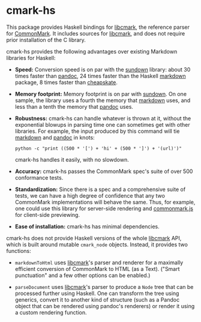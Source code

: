 cmark-hs
========

This package provides Haskell bindings for [libcmark], the reference
parser for [CommonMark].  It includes sources for [libcmark], and
does not require prior installation of the C library.

cmark-hs provides the following advantages over existing Markdown
libraries for Haskell:

  - **Speed:**  Conversion speed is on par with the [sundown] library:
    about 30 times faster than [pandoc], 24 times
    faster than the Haskell [markdown] package, 8 times faster than
    [cheapskate].

  - **Memory footprint:**  Memory footprint is on par with [sundown].
    On one sample, the library uses a fourth the memory that [markdown]
    uses, and less than a tenth the memory that [pandoc] uses.

  - **Robustness:**  cmark-hs can handle whatever is thrown at it,
    without the exponential blowups in parsing time one can sometimes
    get with other libraries.  For example, the input produced by
    this command will tie [markdown] and [pandoc] in knots:

        python -c "print ((500 * '[') + 'hi' + (500 * ']') + '(url)')"

    cmark-hs handles it easily, with no slowdown.

  - **Accuracy:**  cmark-hs passes the CommonMark spec's suite of over
    500 conformance tests.

  - **Standardization:**  Since there is a spec and a comprehensive suite
    of tests, we can have a high degree of confidence that any two
    CommonMark implementations will behave the same.  Thus, for
    example, one could use this library for server-side rendering
    and [commonmark.js] for client-side previewing.

  - **Ease of installation:** cmark-hs has minimal dependencies.

cmark-hs does not provide Haskell versions of the whole [libcmark]
API, which is built around mutable `cmark_node` objects.  Instead, it
provides two functions:

  - `markdownToHtml` uses [libcmark]'s parser and renderer for a
    maximally efficient conversion of CommonMark to HTML (as a Text).
    ("Smart punctuation" and a few other options can be enabled.)

  - `parseDocument` uses [libcmark]'s parser to produce a `Node` tree
    that can be processed further using Haskell.  One can transform
    the tree using generics, convert it to another kind of
    structure (such as a Pandoc object that can be rendered using
    pandoc's renderers) or render it using a custom rendering
    function.


[CommonMark]: http://commonmark.org
[libcmark]: http://github.com/jgm/cmark
[benchmarks]: https://github.com/jgm/cmark/blob/master/benchmarks.md
[cheapskate]: https://hackage.haskell.org/package/cheapskate
[pandoc]: https://hackage.haskell.org/package/pandoc
[sundown]: https://hackage.haskell.org/package/sundown
[markdown]: https://hackage.haskell.org/package/markdown
[commonmark.js]: http://github.com/jgm/commonmark.js
